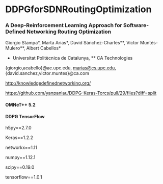 # DDPGforSDNRoutingOptimization

### A Deep-Reinforcement Learning Approach for Software-Defined Networking Routing Optimization
Giorgio Stampa*, Marta Arias*, David Sánchez-Charles**, Victor Muntés-Mulero**,
Albert Cabellos*
* Universitat Politècnica de Catalunya, ** CA Technologies

{giorgio,acabello}@ac.upc.edu, marias@cs.upc.edu, {david.sanchez,victor.muntes}@ca.com

http://knowledgedefinednetworking.org/

https://github.com/yanpanlau/DDPG-Keras-Torcs/pull/29/files?diff=split
#### OMNeT++ 5.2
#### DDPG TensorFlow
h5py==2.7.0

Keras==1.2.2

networkx==1.11

numpy==1.12.1

scipy==0.19.0

tensorflow==1.0.1
